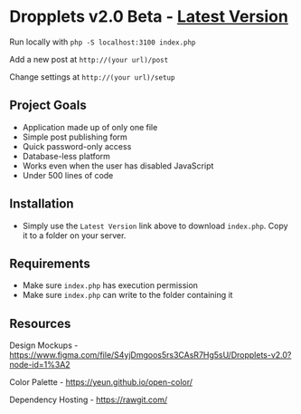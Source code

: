 Dropplets v2.0 Beta - [Latest Version](https://github.com/johnroper100/dropplets/raw/2.0/index.php)
======================================

Run locally with `php -S localhost:3100 index.php`

Add a new post at `http://(your url)/post`

Change settings at `http://(your url)/setup`

## Project Goals

- Application made up of only one file
- Simple post publishing form
- Quick password-only access
- Database-less platform
- Works even when the user has disabled JavaScript
- Under 500 lines of code

## Installation

- Simply use the `Latest Version` link above to download `index.php`. Copy it to a folder on your server.

## Requirements

- Make sure `index.php` has execution permission
- Make sure `index.php` can write to the folder containing it

## Resources

Design Mockups - https://www.figma.com/file/S4yjDmgoos5rs3CAsR7Hg5sU/Dropplets-v2.0?node-id=1%3A2

Color Palette - https://yeun.github.io/open-color/

Dependency Hosting - https://rawgit.com/
